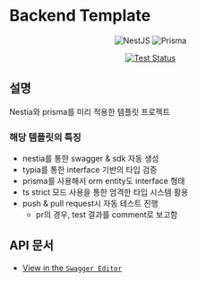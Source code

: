 # Backend Template

<div align=center>

![NestJS](https://img.shields.io/badge/nestjs-%23E0234E.svg?style=for-the-badge&logo=nestjs&logoColor=white)
![Prisma](https://img.shields.io/badge/Prisma-3982CE?style=for-the-badge&logo=Prisma&logoColor=white)

[![Test Status](https://github.com/industriously/nestia-template/actions/workflows/ci.yml/badge.svg?branch=main&event=push)](https://github.com/industriously/nestia-template/actions/workflows/ci.yml)

</div>

## 설명

Nestia와 prisma를 미리 적용한 템플릿 프로젝트

### 해당 템플릿의 특징

- nestia를 통한 swagger & sdk 자동 생성
- typia를 통한 interface 기반의 타입 검증
- prisma를 사용해서 orm entity도 interface 형태
- ts strict 모드 사용을 통한 엄격한 타입 시스템 활용
- push & pull request시 자동 테스트 진행
  - pr의 경우, test 결과를 comment로 보고함

## API 문서

- [View in the `Swagger Editor`](https://editor.swagger.io/?url=https://raw.githubusercontent.com/industriously/nestia-template/main/packages/api/swagger.json)
